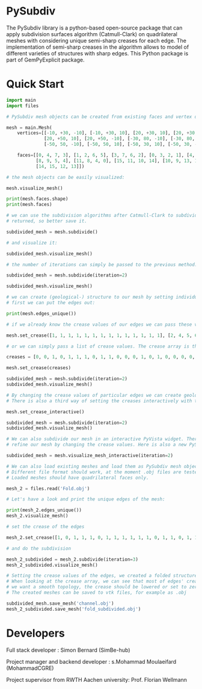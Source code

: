 
# PySubdiv

The PySubdiv library is a python-based open-source package that can apply subdivision surfaces algorithm (Catmull-Clark) on quadrilateral meshes with considering unique semi-sharp creases for each edge. The implementation of semi-sharp creases in the algorithm allows to model of different varieties of structures with sharp edges. This Python package is part of GemPyExplicit package.


# Quick Start

```python
import main
import files

# PySubdiv mesh objects can be created from existing faces and vertex data:

mesh = main.Mesh(
    vertices=[[-10, +30, -10], [-10, +30, 10], [20, +30, 10], [20, +30, -10], [-10, +50, -10], [-10, +50, 10],
              [20, +50, 10], [20, +50, -10], [-30, 80, -10], [-30, 80, 10], [-30, 60, 10], [-30, 60, -10],
              [-50, 50, -10], [-50, 50, 10], [-50, 30, 10], [-50, 30, -10]],

    faces=[[0, 4, 7, 3], [1, 2, 6, 5], [3, 7, 6, 2], [0, 3, 2, 1], [4, 5, 6, 7], [11, 0, 1, 10], [1, 5, 9, 10],
           [8, 9, 5, 4], [11, 8, 4, 0], [15, 11, 10, 14], [10, 9, 13, 14], [12, 13, 9, 8], [15, 12, 8, 11],
           [14, 15, 12, 13]])

# the mesh objects can be easily visualized:

mesh.visualize_mesh()

print(mesh.faces.shape)
print(mesh.faces)

# we can use the subdivision algorithms after Catmull-Clark to subdivide our mesh. A new PySubdiv mesh object will be
# returned, so better save it.

subdivided_mesh = mesh.subdivide()

# and visualize it:

subdivided_mesh.visualize_mesh()

# the number of iterations can simply be passed to the previous method:

subdivided_mesh = mesh.subdivide(iteration=2)

subdivided_mesh.visualize_mesh()

# we can create (geological-) structure to our mesh by setting individual crease value to the edges of our model
# first we can put the edges out:

print(mesh.edges_unique())

# if we already know the crease values of our edges we can pass these values to our mesh

mesh.set_crease([1, 1, 1, 1, 1, 1, 1, 1, 1, 1, 1, 1, 1, 1], [2, 4, 5, 6, 8, 9, 13, 15, 21, 22, 23, 24, 25, 27])

# or we can simply pass a list of crease values. The crease array is than "filled" from top to bottom.

creases = [0, 0, 1, 0, 1, 1, 1, 0, 1, 1, 0, 0, 0, 1, 0, 1, 0, 0, 0, 0, 0, 1, 1, 1, 1, 1, 0, 1]

mesh.set_crease(creases)

subdivided_mesh = mesh.subdivide(iteration=2)
subdivided_mesh.visualize_mesh()

# By changing the crease values of particular edges we can create geological structures such as channels.
# There is also a third way of setting the creases interactively with the help of a PyVista widget:

mesh.set_crease_interactive()

subdivided_mesh = mesh.subdivide(iteration=2)
subdivided_mesh.visualize_mesh()

# We can also subdivide our mesh in an interactive PyVista widget. There we can change the control cage of our mesh and
# refine our mesh by changing the crease values. Here is also a new PySubdiv mesh object returned!

subdivided_mesh = mesh.visualize_mesh_interactive(iteration=2)

# We can also load existing meshes and load them as PySubdiv mesh objects.
# Different file format should work, at the moment .obj files are testes.
# Loaded meshes should have quadrilateral faces only.

mesh_2 = files.read('Fold.obj')

# Let's have a look and print the unique edges of the mesh:

print(mesh_2.edges_unique())
mesh_2.visualize_mesh()

# set the crease of the edges

mesh_2.set_crease([1, 0, 1, 1, 1, 0, 1, 1, 1, 1, 1, 1, 0, 1, 1, 0, 1, 1, 1, 1, 1, 1, 0, 1, 1, 0, 0, 0])

# and do the subdivision

mesh_2_subdivided = mesh_2.subdivide(iteration=3)
mesh_2_subdivided.visualize_mesh()

# Setting the crease values of the edges, we created a folded structure with a syncline and anticline.
# When looking at the crease array, we can see that most of edges' crease is set to one and only a small fraction where
# we want a smooth topology, the crease should be lowered or set to zero.
# The created meshes can be saved to vtk files, for example as .obj

subdivided_mesh.save_mesh('channel.obj')
mesh_2_subdivided.save_mesh('fold_subdivided.obj')
```


# Developers

Full stack developer : Simon Bernard (SimBe-hub)

Project manager and backend developer : s.Mohammad Moulaeifard (MohammadCGRE)

Project supervisor from RWTH Aachen university: Prof. Florian Wellmann
